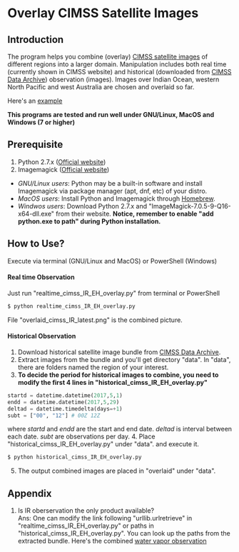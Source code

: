 # Overlay CIMSS Satellite Images
## Introduction
The program helps you combine (overlay) [CIMSS satellite images](http://tropic.ssec.wisc.edu/tropic.php) of different regions into a larger domain. Manipulation includes both real time (currently shown in CIMSS website) and historical (downloaded from [CIMSS Data Archive](http://tropic.ssec.wisc.edu/archive/)) observation (images). Images over Indian Ocean, western North Pacific and west Australia are chosen and overlaid so far.

Here's an [example](http://i.imgur.com/DPZJ5OB.png)

__This programs are tested and run well under GNU/Linux, MacOS and Windows (7 or higher)__

## Prerequisite
1. Python 2.7.x ([Official website](https://www.python.org))
2. Imagemagick ([Official website](https://www.imagemagick.org/script/index.php))


 - *GNU/Linux users*: Python may be a built-in software and install Imagemagick via package manager (apt, dnf, etc) of your distro. 
 - *MacOS users*: Install Python and Imagemagick through [Homebrew](https://brew.sh).
 - *Windwos users*: Download Python 2.7.x and "ImageMagick-7.0.5-9-Q16-x64-dll.exe" from their website. **Notice, remember to enable "add python.exe to path" during Python installation.** 
 
 ## How to Use?
 Execute via terminal (GNU/Linux and MacOS) or PowerShell (Windows)
 #### Real time Observation
 Just run "realtime_cimss_IR_EH_overlay.py" from terminal or PowerShell
 ```bash
 $ python realtime_cimss_IR_EH_overlay.py
 ```
 File "overlaid_cimss_IR_latest.png" is the combined picture.
 
 #### Historical Observation
 1. Download historical satellite image bundle from [CIMSS Data Archive](http://tropic.ssec.wisc.edu/archive/). 
 2. Extract images from the bundle and you'll get directory "data". In "data", there are folders named the region of your interest.
 3. **To decide the period for historical images to combine, you need to modify the first 4 lines in "historical_cimss_IR_EH_overlay.py"**
 ```python
startd = datetime.datetime(2017,5,1)
endd = datetime.datetime(2017,5,29)
deltad = datetime.timedelta(days=+1) 
subt = ["00", "12"] # 00Z 12Z
 ```
 where *startd* and *endd* are the start and end date. *deltad* is interval between each date. *subt* are observations per day.
 4. Place "historical_cimss_IR_EH_overlay.py" under "data". and execute it.
 ```bash
 $ python historical_cimss_IR_EH_overlay.py
 ```
 5. The output combined images are placed in "overlaid" under "data".
 
 ## Appendix
 1. Is IR oberservation the only product available? <br>
 Ans: One can modify the link following "urllib.urlretrieve" in "realtime_cimss_IR_EH_overlay.py" or paths in "historical_cimss_IR_EH_overlay.py". You can look up the paths from the extracted bundle.
 Here's the combined [water vapor observation](http://i.imgur.com/IIvcwSC.png)
